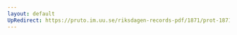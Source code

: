 ```yaml
---
layout: default
UpRedirect: https://pruto.im.uu.se/riksdagen-records-pdf/1871/prot-1871--fk--131/prot-1871--fk--131_000.pdf
---
```

